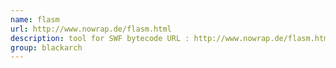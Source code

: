 ```yaml
---
name: flasm
url: http://www.nowrap.de/flasm.html
description: tool for SWF bytecode URL : http://www.nowrap.de/flasm.html Groups : blackarch blackarch-reversing blackarch-decompiler
group: blackarch
---
```

